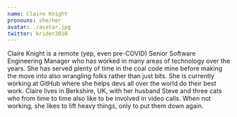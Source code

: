 ```yaml
---
name: Claire Knight
pronouns: she/her
avatar: ./avatar.jpg
twitter: krider2010
---
```


Claire Knight is a remote (yep, even pre-COVID) Senior Software Engineering Manager who has worked in many areas of technology over the years. She has served plenty of time in the coal code mine before making the move into also wrangling folks rather than just bits. She is currently working at GitHub where she helps devs all over the world do their best work. Claire lives in Berkshire, UK, with her husband Steve and three cats who from time to time also like to be involved in video calls. When not working, she likes to lift heavy things, only to put them down again.
